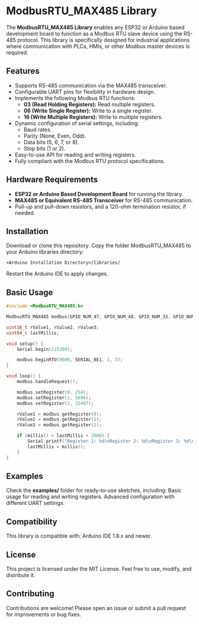 # ModbusRTU_MAX485 Library

The **ModbusRTU_MAX485 Library** enables any ESP32 or Arduino based development board to function as a Modbus RTU slave device using the RS-485 protocol. This library is specifically designed for industrial applications where communication with PLCs, HMIs, or other Modbus master devices is required.

## Features
- Supports RS-485 communication via the MAX485 transceiver.
- Configurable UART pins for flexibility in hardware design.
- Implements the following Modbus RTU functions:
	- **03 (Read Holding Registers):** Read multiple registers.
	- **06 (Write Single Register):** Write to a single register.
	- **16 (Write Multiple Registers):** Write to multiple registers.
- Dynamic configuration of serial settings, including:
	- Baud rates.
	- Parity (None, Even, Odd).
	- Data bits (5, 6, 7, or 8).
	- Stop bits (1 or 2).
- Easy-to-use API for reading and writing registers.
- Fully compliant with the Modbus RTU protocol specifications.

## Hardware Requirements
- **ESP32 or Arduino Based Development Board** for running the library.
- **MAX485 or Equivalent RS-485 Transceiver** for RS-485 communication.
- Pull-up and pull-down resistors, and a 120-ohm termination resistor, if needed.

## Installation
Download or clone this repository.
Copy the folder ModbusRTU_MAX485 to your Arduino libraries directory:
```
<Arduino Installation Directory>/libraries/
```
Restart the Arduino IDE to apply changes.

## Basic Usage
```cpp
#include <ModbusRTU_MAX485.h>

ModbusRTU_MAX485 modbus(GPIO_NUM_47, GPIO_NUM_48, GPIO_NUM_33, GPIO_NUM_34);

uint16_t rValue1, rValue2, rValue3;
uint64_t lastMillis;

void setup() {
    Serial.begin(115200);

    modbus.beginRTU(9600, SERIAL_8E1, 1, 3);
}

void loop() {
    modbus.handleRequest();

    modbus.setRegister(0, 254);
    modbus.setRegister(1, 5696);
    modbus.setRegister(2, 32487);

    rValue1 = modbus.getRegister(0);
    rValue2 = modbus.getRegister(1);
    rValue3 = modbus.getRegister(2);

    if (millis() > lastMillis + 2000) {
        Serial.printf("Register 1: %d\nRegister 2: %d\nRegister 3: %d\n\n", rValue1, rValue2, rValue3);
        lastMillis = millis();
    }
}
```

## Examples
Check the **examples/** folder for ready-to-use sketches, including:
Basic usage for reading and writing registers.
Advanced configuration with different UART settings.

## Compatibility
This library is compatible with:
Arduino IDE 1.8.x and newer.

## License
This project is licensed under the MIT License. Feel free to use, modify, and distribute it.

## Contributing
Contributions are welcome! Please open an issue or submit a pull request for improvements or bug fixes.